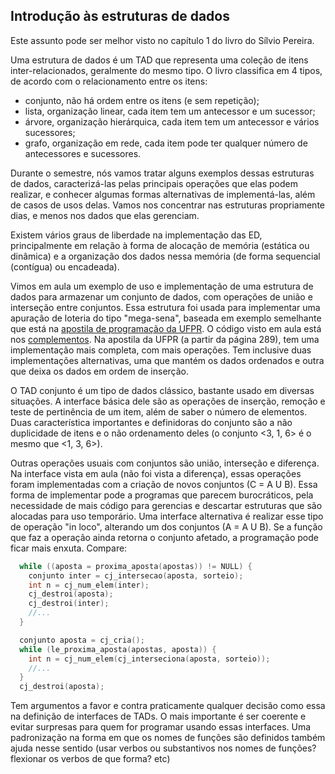 ## Introdução às estruturas de dados

Este assunto pode ser melhor visto no capítulo 1 do livro do Sílvio Pereira.

Uma estrutura de dados é um TAD que representa uma coleção de itens inter-relacionados, geralmente do mesmo tipo.
O livro classifica em 4 tipos, de acordo com o relacionamento entre os itens:
- conjunto, não há ordem entre os itens (e sem repetição);
- lista, organização linear, cada item tem um antecessor e um sucessor;
- árvore, organização hierárquica, cada item tem um antecessor e vários sucessores;
- grafo, organização em rede, cada item pode ter qualquer número de antecessores e sucessores.

Durante o semestre, nós vamos tratar alguns exemplos dessas estruturas de dados, caracterizá-las pelas principais operações que elas podem realizar, e conhecer algumas formas alternativas de implementá-las, além de casos de usos delas. 
Vamos nos concentrar nas estruturas propriamente dias, e menos nos dados que elas gerenciam.

Existem vários graus de liberdade na implementação das ED, principalmente em relação à forma de alocação de memória (estática ou dinâmica) e a organização dos dados nessa memória (de forma sequencial (contígua) ou encadeada).

Vimos em aula um exemplo de uso e implementação de uma estrutura de dados para armazenar um conjunto de dados, com operações de união e interseção entre conjuntos. Essa estrutura foi usada para implementar uma apuração de loteria do tipo "mega-sena", baseada em exemplo semelhante que está na [apostila de programação da UFPR](https://www.inf.ufpr.br/cursos/ci055/apostila.pdf).
O código visto em aula está nos [complementos](https://github.com/BenhurUFSM/ed21a/tree/main/Complementos/conjunto).
Na apostila da UFPR (a partir da página 289), tem uma implementação mais completa, com mais operações. Tem inclusive duas implementações alternativas, uma que mantém os dados ordenados e outra que deixa os dados em ordem de inserção.

O TAD conjunto é um tipo de dados clássico, bastante usado em diversas situações. A interface básica dele são as operações de inserção, remoção e teste de pertinência de um item, além de saber o número de elementos. Duas característica importantes e definidoras do conjunto são a não duplicidade de itens e o não ordenamento deles (o conjunto <3, 1, 6> é o mesmo que <1, 3, 6>).

Outras operações usuais com conjuntos são união, interseção e diferença.
Na interface vista em aula (não foi vista a diferença), essas operações foram implementadas com a criação de novos conjuntos (C = A U B).
Essa forma de implementar pode a programas que parecem burocráticos, pela necessidade de mais código para gerencias e descartar estruturas que são alocadas para uso temporário.
Uma interface alternativa é realizar esse tipo de operação "in loco", alterando um dos conjuntos (A = A U B). Se a função que faz a operação ainda retorna o conjunto afetado, a programação pode ficar mais enxuta. Compare:
```c
  while ((aposta = proxima_aposta(apostas)) != NULL) {
    conjunto inter = cj_intersecao(aposta, sorteio);
    int n = cj_num_elem(inter);
    cj_destroi(aposta);
    cj_destroi(inter);
    //...
  }
```
```c
  conjunto aposta = cj_cria();
  while (le_proxima_aposta(apostas, aposta)) {
    int n = cj_num_elem(cj_interseciona(aposta, sorteio));
    //...
  }
  cj_destroi(aposta);
```
Tem argumentos a favor e contra praticamente qualquer decisão como essa na definição de interfaces de TADs. 
O mais importante é ser coerente e evitar surpresas para quem for programar usando essas interfaces.
Uma padronização na forma em que os nomes de funções são definidos também ajuda nesse sentido (usar verbos ou substantivos nos nomes de funções? flexionar os verbos de que forma? etc)
